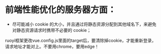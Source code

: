 
# 前端性能优化的服务器方面：

- 尽可能减小 cookie 的大小，并且通过将静态资源分配到其他域名下，来避免对静态资源请求时携带不必要的 cookie；


ruoyi框架更改vue.config.js里面的target后，要清除掉cookie，才能重新登录，请求地址才能对上。不要用chrome，要用edge！
